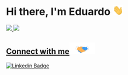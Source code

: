 # Hi there, I'm Eduardo <img src="https://github.com/eduardoformighieri/eduardoformighieri/blob/main/gifs/Hi.gif" width="29px">

<div>
  <a href="https://github.com/eduardoformighieri">
  <img height="160em" src="https://github-readme-stats.vercel.app/api?username=eduardoformighieri&show_icons=true&theme=dracula&include_all_commits=true&count_private=false"/>
  <img height="160em" src="https://github-readme-stats.vercel.app/api/top-langs/?username=eduardoformighieri&layout=compact&langs_count=7&theme=dracula"/>
</div>

## Connect with me<img src="https://github.com/eduardoformighieri/eduardoformighieri/blob/main/gifs/Handshake.gif" height="32px">

[![Linkedin Badge](https://img.shields.io/badge/-LinkedIn-blue?style=flat-square&logo=Linkedin&logoColor=white&link=https://www.linkedin.com/in/fagnerpsantos/)](https://www.linkedin.com/in/eduardo-formighieri/)



